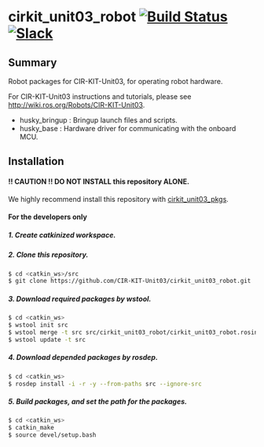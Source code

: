 # cirkit_unit03_robot [![Build Status](https://travis-ci.org/CIR-KIT-Unit03/cirkit_unit03_robot.svg?branch)](https://travis-ci.org/CIR-KIT-Unit03/cirkit_unit03_robot) [![Slack](https://img.shields.io/badge/Slack-CIR--KIT-blue.svg)](http://cir-kit.slack.com/messages/unit03_robot)

## Summary
Robot packages for CIR-KIT-Unit03, for operating robot hardware.

For CIR-KIT-Unit03 instructions and tutorials, please see http://wiki.ros.org/Robots/CIR-KIT-Unit03.

- husky_bringup : Bringup launch files and scripts.
- husky_base : Hardware driver for communicating with the onboard MCU.

## Installation
#### **!! CAUTION !!  DO NOT INSTALL** this repository **ALONE**.  
We highly recommend install this repository with [cirkit_unit03_pkgs](https://github.com/CIR-KIT-Unit03/cirkit_unit03_pkgs).

#### For the developers only
##### 1. Create **catkinized**  workspace.
##### 2. Clone this repository.
```bash
$ cd <catkin_ws>/src
$ git clone https://github.com/CIR-KIT-Unit03/cirkit_unit03_robot.git
```
##### 3. Download required packages by wstool.
```bash
$ cd <catkin_ws>
$ wstool init src
$ wstool merge -t src src/cirkit_unit03_robot/cirkit_unit03_robot.rosinstall
$ wstool update -t src
```
##### 4. Download depended packages by rosdep.
```bash
$ cd <catkin_ws>
$ rosdep install -i -r -y --from-paths src --ignore-src
```
##### 5. Build packages, and set the path for the packages.
```bash
$ cd <catkin_ws>
$ catkin_make
$ source devel/setup.bash
```
